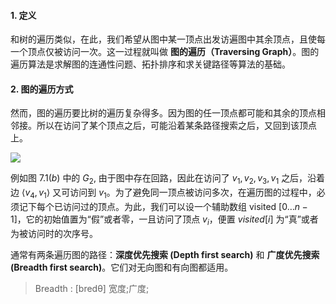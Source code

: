 
#### 1. 定义

和树的遍历类似，在此，我们希望从图中某一顶点出发访遍图中其余顶点，且使每一个顶点仅被访问一次。这一过程就叫做 **图的遍历（Traversing Graph）**。图的遍历算法是求解图的连通性问题、拓扑排序和求关键路径等算法的基础。

#### 2. 图的遍历方式

然而，图的遍历要比树的遍历复杂得多。因为图的任一顶点都可能和其余的顶点相邻接。所以在访问了某个顶点之后，可能沿着某条路径搜索之后，又回到该顶点上。

![](https://gitee.com/mayundaze/img_bed/raw/master/20200702105837.png)

例如图 $7.1(b)$ 中的 $G_2$, 由于图中存在回路，因此在访问了 $v_{1}, v_{2}, v_{3}, v_{1}$ 之后，沿着边 $\left\langle v_{4}, v_{1}\right\rangle$ 又可访问到 $v_1$。为了避免同一顶点被访问多次，在遍历图的过程中，必须记下每个已访问过的顶点。为此，我们可以设一个辅助数组 visited $[0 \ldots n-1]$，它的初始值置为“假”或者零，一且访问了顶点 $v_i$，便置 $visited[i]$ 为“真”或者为被访问时的次序号。

通常有两条遍历图的路径：**深度优先搜索 (Depth first search)** 和 **广度优先搜索 (Breadth first search)**。它们对无向图和有向图都适用。

> Breadth : [bredθ] 宽度;广度;
